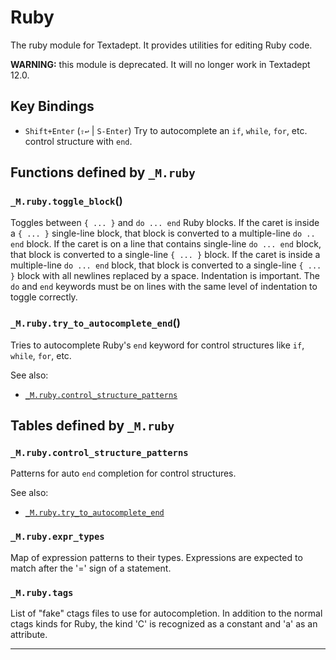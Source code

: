 # Ruby

The ruby module for Textadept.
It provides utilities for editing Ruby code.

**WARNING:** this module is deprecated. It will no longer work in Textadept 12.0.

## Key Bindings

+ `Shift+Enter` (`⇧↩` | `S-Enter`)
  Try to autocomplete an `if`, `while`, `for`, etc. control structure with `end`.

## Functions defined by `_M.ruby`

<a id="_M.ruby.toggle_block"></a>
### `_M.ruby.toggle_block`()

Toggles between `{ ... }` and `do ... end` Ruby blocks.
If the caret is inside a `{ ... }` single-line block, that block is converted to a multiple-line
`do .. end` block. If the caret is on a line that contains single-line `do ... end` block, that
block is converted to a single-line `{ ... }` block. If the caret is inside a multiple-line
`do ... end` block, that block is converted to a single-line `{ ... }` block with all newlines
replaced by a space. Indentation is important. The `do` and `end` keywords must be on lines
with the same level of indentation to toggle correctly.

<a id="_M.ruby.try_to_autocomplete_end"></a>
### `_M.ruby.try_to_autocomplete_end`()

Tries to autocomplete Ruby's `end` keyword for control structures like `if`, `while`, `for`, etc.

See also:

* [`_M.ruby.control_structure_patterns`](#_M.ruby.control_structure_patterns)


## Tables defined by `_M.ruby`

<a id="_M.ruby.control_structure_patterns"></a>
### `_M.ruby.control_structure_patterns`

Patterns for auto `end` completion for control structures.

See also:

* [`_M.ruby.try_to_autocomplete_end`](#_M.ruby.try_to_autocomplete_end)

<a id="_M.ruby.expr_types"></a>
### `_M.ruby.expr_types`

Map of expression patterns to their types.
Expressions are expected to match after the '=' sign of a statement.

<a id="_M.ruby.tags"></a>
### `_M.ruby.tags`

List of "fake" ctags files to use for autocompletion.
In addition to the normal ctags kinds for Ruby, the kind 'C' is recognized as a constant and
'a' as an attribute.

---
